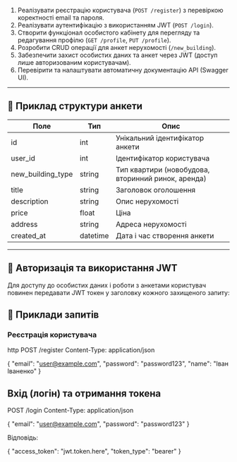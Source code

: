 1. Реалізувати реєстрацію користувача (`POST /register`) з перевіркою коректності email та пароля.  
2. Реалізувати аутентифікацію з використанням JWT (`POST /login`).  
3. Створити функціонал особистого кабінету для перегляду та редагування профілю (`GET /profile`, `PUT /profile`).  
4. Розробити CRUD операції для анкет нерухомості (`/new_building`).  
5. Забезпечити захист особистих даних та анкет через JWT (доступ лише авторизованим користувачам).  
6. Перевірити та налаштувати автоматичну документацію API (Swagger UI).  

---

## 📄 Приклад структури анкети

| Поле             | Тип      | Опис                                               |
|------------------|----------|----------------------------------------------------|
| id               | int      | Унікальний ідентифікатор анкети                    |
| user_id          | int      | Ідентифікатор користувача                          |
| new_building_type | string   | Тип квартири (новобудова, вторинний ринок, аренда) |
| title            | string   | Заголовок оголошення                               |
| description      | string   | Опис нерухомості                                   |
| price            | float    | Ціна                                               |
| address          | string   | Адреса нерухомості                                 |
| created_at       | datetime | Дата і час створення анкети                        |

---

## 🔑 Авторизація та використання JWT

Для доступу до особистих даних і роботи з анкетами користувач повинен передавати JWT токен у заголовку кожного захищеного запиту:

## 📌 Приклади запитів

### Реєстрація користувача

http
POST /register
Content-Type: application/json

{
  "email": "user@example.com",
  "password": "password123",
  "name": "Іван Іваненко"
}

## Вхід (логін) та отримання токена

POST /login
Content-Type: application/json

{
  "email": "user@example.com",
  "password": "password123"
}

Відповідь:


{
  "access_token": "jwt.token.here",
  "token_type": "bearer"
}